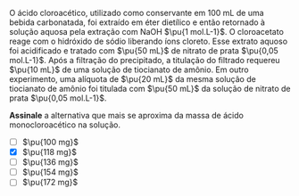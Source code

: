 O ácido cloroacético, utilizado como conservante em 100 mL de uma bebida carbonatada, foi extraído em éter dietílico e então retornado à solução aquosa pela extração com NaOH $\pu{1 mol.L-1}$. O cloroacetato reage com o hidróxido de sódio liberando íons cloreto. Esse extrato aquoso foi acidificado e tratado com $\pu{50 mL}$ de nitrato de prata $\pu{0,05 mol.L-1}$. Após a filtração do precipitado, a titulação do filtrado requereu $\pu{10 mL}$ de uma solução de tiocianato de amônio. Em outro experimento, uma alíquota de $\pu{20 mL}$ da mesma solução de tiocianato de amônio foi titulada com $\pu{50 mL}$ da solução de nitrato de prata $\pu{0,05 mol.L-1}$.

**Assinale** a alternativa que mais se aproxima da massa de ácido monocloroacético na solução.

- [ ] $\pu{100 mg}$
- [x] $\pu{118 mg}$
- [ ] $\pu{136 mg}$
- [ ] $\pu{154 mg}$
- [ ] $\pu{172 mg}$
